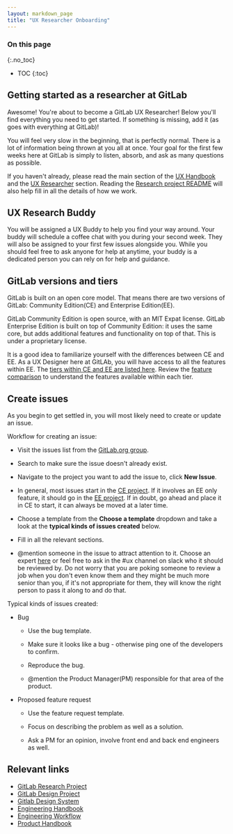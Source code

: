 ```yaml
---
layout: markdown_page
title: "UX Researcher Onboarding"
---
```


### On this page
{:.no_toc}

- TOC
{:toc}

## Getting started as a researcher at GitLab

Awesome! You're about to become a GitLab UX Researcher!
Below you'll find everything you need to get started.
If something is missing, add it (as goes with everything at GitLab)!

You will feel very slow in the beginning, that is perfectly normal. There is a lot of information being thrown at you all at once. Your goal for the first few weeks here at GitLab is simply to listen, absorb, and ask as many questions as possible.

If you haven't already, please read the main section of the [UX Handbook](/handbook/engineering/ux) and the [UX Researcher](/handbook/engineering/ux-researcher) section. Reading the [Research project README](https://gitlab.com/gitlab-org/ux-research/blob/master/README.md) will also help fill in all the details of how we work.

## UX Research Buddy

You will be assigned a UX Buddy to help you find your way around. Your buddy will schedule a coffee chat with you during your second week. They will also be assigned to your first few issues alongside you. While you should feel free to ask anyone for help at anytime, your buddy is a dedicated person you can rely on for help and guidance.

## GitLab versions and tiers

GitLab is built on an open core model. That means there are two versions of GitLab: Community Edition(CE) and Enterprise Edition(EE).

GitLab Community Edition is open source, with an MIT Expat license. GitLab Enterprise Edition is built on top of Community Edition: it uses the same core, but adds additional features and functionality on top of that. This is under a proprietary license.

It is a good idea to familiarize yourself with the differences between CE and EE. As a UX Designer here at GitLAb, you will have access to all the features within EE. The [tiers within CE and EE are listed here](/handbook/marketing/product-marketing/#tiers). Review the [feature comparison](/pricing/self-managed/feature-comparison/) to understand the features available within each tier. 

## Create issues
As you begin to get settled in, you will most likely need to create or update an issue.

Workflow for creating an issue:

* Visit the issues list from the [GitLab.org group](https://gitlab.com/groups/gitlab-org/-/issues).

* Search to make sure the issue doesn't already exist.

* Navigate to the project you want to add the issue to, click **New Issue**.

* In general, most issues start in the [CE project](https://gitlab.com/gitlab-org/gitlab-ce). If it involves an EE only feature, it should go in the [EE project](https://gitlab.com/gitlab-org/gitlab-ee). If in doubt, go ahead and place it in CE to start, it can always be moved at a later time.

* Choose a template from the **Choose a template** dropdown and take a look at the **typical kinds of issues created** below.

* Fill in all the relevant sections.

* @mention someone in the issue to attract attention to it. Choose an expert [here](/team/) or feel free to ask in the #ux channel on slack who it should be reviewed by. Do not worry that you are poking someone to review a job when you don't even know them and they might be much more senior than you, if it's not appropriate for them, they will know the right person to pass it along to and do that.

Typical kinds of issues created:

* Bug

    * Use the bug template.
    
    * Make sure it looks like a bug - otherwise ping one of the developers to confirm.

    * Reproduce the bug.

    * @mention the Product Manager(PM) responsible for that area of the product.

* Proposed feature request

    * Use the feature request template.

    * Focus on describing the problem as well as a solution.

    * Ask a PM for an opinion, involve front end and back end engineers as well.

## Relevant links

- [GitLab Research Project](https://gitlab.com/gitlab-org/ux-research)
- [GitLab Design Project](https://gitlab.com/gitlab-org/gitlab-design)
- [Gitlab Design System](https://design.gitlab.com/)
- [Engineering Handbook](/handbook/engineering)
- [Engineering Workflow](/handbook/engineering/workflow)
- [Product Handbook](/handbook/product)
